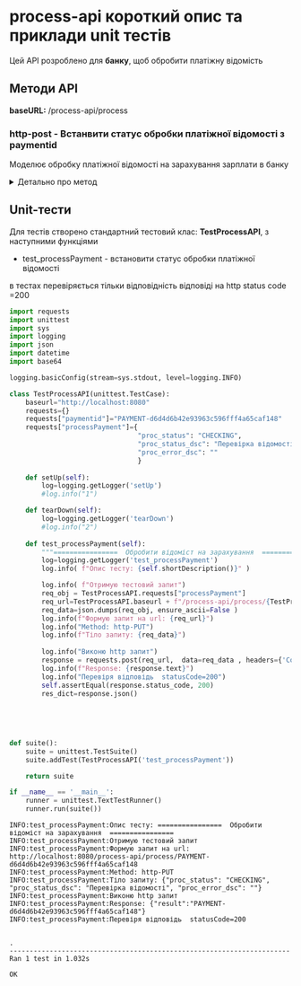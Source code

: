 # process-api короткий опис та приклади unit тестів
Цей API розроблено для **банку**, щоб обробити платіжну відомість

## Методи API

**baseURL:** /process-api/process

### http-post - Встанвити статус обробки платіжної відомості з paymentid

Моделює обробку платіжної відомості на зарахування зарплати в банку

<details>
  <summary>Детально про метод</summary>

- обов'язкові http заголовки
```text
Content-Type: application/json
```

- параметри запиту

  В **path** передається ідентифікатор відомості paymentid
  
- запит

```json
    {
      "proc_status": "CHECKING", 
      "proc_status_dsc": "Перевірка відомості",
      "proc_error_dsc": ""  
     
    }
```

- відповідь

```json
 {"paymentid":"PAYMENT-d6d4d6b42e93963c596fff4a65caf148"}
```
  
</details>
    






## Unit-тести

Для тестів створено стандартний тестовий клас: **TestProcessAPI**, з наступними функціями

- test_processPayment - встановити статус обробки платіжної відомості


в тестах перевіряється тільки відповідність відповіді на http status code =200



```python
import requests
import unittest
import sys
import logging
import json
import datetime
import base64

logging.basicConfig(stream=sys.stdout, level=logging.INFO)

class TestProcessAPI(unittest.TestCase):
    baseurl="http://localhost:8080"
    requests={}
    requests["paymentid"]="PAYMENT-d6d4d6b42e93963c596fff4a65caf148"
    requests["processPayment"]={
                                "proc_status": "CHECKING", 
                                "proc_status_dsc": "Перевірка відомості",
                                "proc_error_dsc": ""  
                                }
    
    def setUp(self):
        log=logging.getLogger('setUp')
        #log.info("1")

    def tearDown(self):
        log=logging.getLogger('tearDown')
        #log.info("2")
  
    def test_processPayment(self):
        """================  Обробити відоміст на зарахування  ================"""
        log=logging.getLogger('test_processPayment')
        log.info( f"Опис тесту: {self.shortDescription()}" )

        log.info( f"Отримую тестовий запит")
        req_obj = TestProcessAPI.requests["processPayment"]
        req_url=TestProcessAPI.baseurl + f"/process-api/process/{TestProcessAPI.requests['paymentid']}"
        req_data=json.dumps(req_obj, ensure_ascii=False )
        log.info(f"Формую запит на url: {req_url}")
        log.info("Method: http-PUT")
        log.info(f"Тіло запиту: {req_data}")
        
        log.info("Виконю http запит")
        response = requests.post(req_url,  data=req_data , headers={'Content-Type': 'application/json'} )    
        log.info(f"Response: {response.text}")
        log.info("Перевіря відповідь  statusCode=200")
        self.assertEqual(response.status_code, 200)
        res_dict=response.json()
       

 
    
   
def suite():
    suite = unittest.TestSuite()
    suite.addTest(TestProcessAPI('test_processPayment'))

    return suite

if __name__ == '__main__':
    runner = unittest.TextTestRunner()
    runner.run(suite())
```

    INFO:test_processPayment:Опис тесту: ================  Обробити відоміст на зарахування  ================
    INFO:test_processPayment:Отримую тестовий запит
    INFO:test_processPayment:Формую запит на url: http://localhost:8080/process-api/process/PAYMENT-d6d4d6b42e93963c596fff4a65caf148
    INFO:test_processPayment:Method: http-PUT
    INFO:test_processPayment:Тіло запиту: {"proc_status": "CHECKING", "proc_status_dsc": "Перевірка відомості", "proc_error_dsc": ""}
    INFO:test_processPayment:Виконю http запит
    INFO:test_processPayment:Response: {"result":"PAYMENT-d6d4d6b42e93963c596fff4a65caf148"}
    INFO:test_processPayment:Перевіря відповідь  statusCode=200


    .
    ----------------------------------------------------------------------
    Ran 1 test in 1.032s
    
    OK





```python

```


```python

```

